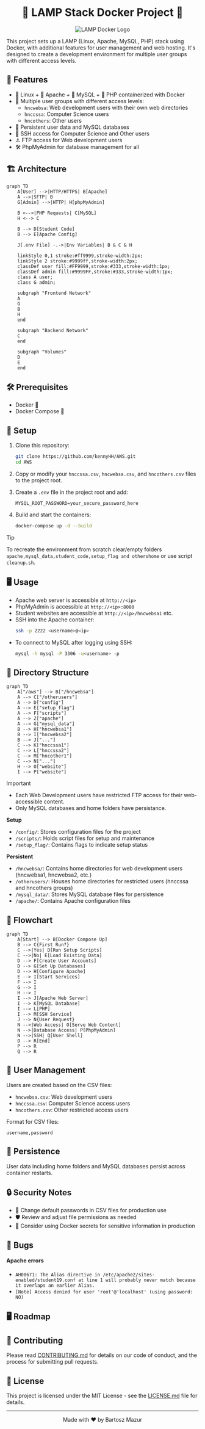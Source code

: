 
<h1 align="center">🐳 LAMP Stack Docker Project 🐳</h1>

<div align="center">
  <img src="https://miro.medium.com/v2/resize:fit:640/format:webp/0*8gspH6Y2Q141WeLT.jpg" alt="LAMP Docker Logo">
</div>



This project sets up a LAMP (Linux, Apache, MySQL, PHP) stack using Docker, with additional features for user management and web hosting. It's designed to create a development environment for multiple user groups with different access levels.

## 🌟 Features

- 🐧 Linux + 🚀 Apache + 🐬 MySQL + 🐘 PHP containerized with Docker
- 👥 Multiple user groups with different access levels:
  - `hncwebsa`: Web development users with their own web directories
  - `hnccssa`: Computer Science users 
  - `hncothers`: Other users
- 💾 Persistent user data and MySQL databases
- 🔐 SSH access for Computer Science and Other users
- ⚓ FTP access for Web development users
- 🛠 PhpMyAdmin for database management for all


## 🏗 Architecture

```mermaid
graph TD
    A[User] -->|HTTP/HTTPS| B[Apache]
    A -->|SFTP| B
    G[Admin] -->|HTTP| H[phpMyAdmin]
    
    B <-->|PHP Requests| C[MySQL]
    H <--> C
    
    B --> D[Student Code]
    B --> E[Apache Config]
    
    J[.env File] -.->|Env Variables| B & C & H
    
    linkStyle 0,1 stroke:#ff9999,stroke-width:2px;
    linkStyle 2 stroke:#9999ff,stroke-width:2px;
    classDef user fill:#FF9999,stroke:#333,stroke-width:1px;
    classDef admin fill:#9999FF,stroke:#333,stroke-width:1px;
    class A user;
    class G admin;
    
    subgraph "Frontend Network"
    A
    G
    B
    H
    end
    
    subgraph "Backend Network"
    C
    end
    
    subgraph "Volumes"
    D
    E
    end
```

## 🛠 Prerequisites

- Docker 🐳
- Docker Compose 🐙

## 🚀 Setup

1. Clone this repository:
   ```bash
   git clone https://github.com/kennyHH/AWS.git
   cd AWS
   ```

2. Copy or modify your `hnccssa.csv`, `hncwebsa.csv`, and `hncothers.csv` files to the project root.

3. Create a `.env` file in the project root and add:
   ```
   MYSQL_ROOT_PASSWORD=your_secure_password_here
   ```

4. Build and start the containers:
   ```bash
   docker-compose up -d --build
   ```
>[!TIP] 
> To recreate the environment from scratch clear/empty folders `apache,mysql_data,student_code,setup_flag and othershome` or use script `cleanup.sh`.


## 🖥 Usage

- Apache web server is accessible at `http://<ip>`
- PhpMyAdmin is accessible at `http://<ip>:8080`
- Student websites are accessible at `http://<ip>/hncwebsa1` etc.
- SSH into the Apache container:
  ```bash
  ssh -p 2222 <username>@<ip>
  ```
- To connect to MySQL after logging using SSH:
  ```bash
  mysql -h mysql -P 3306 -u<username> -p
  ```

## 📁 Directory Structure

```mermaid
graph TD
    A["/aws"] --> B["/hncwebsa"]
    A --> C["/otherusers"]
    A --> D["config"]
    A --> E["setup_flag"]
    A --> F["scripts"]
    A --> Z["apache"]
    A --> G["mysql_data"]
    B --> H["hncwebsa1"]
    B --> I["hncwebsa2"]
    B --> J["..."]
    C --> K["hnccssa1"]
    C --> L["hnccssa2"]
    C --> M["hncother1"]
    C --> N["..."]
    H --> O["website"]
    I --> P["website"]
```
>[!IMPORTANT] 
> - Each Web Development users have restricted FTP access for their web-accessible content.
> - Only MySQL databases and home folders have persistance.

**Setup**
- `/config/`: Stores configuration files for the project
- `/scripts/`: Holds script files for setup and maintenance
- `/setup_flag/`: Contains flags to indicate setup status
  
**Persistent**
- `/hncwebsa/`: Contains home directories for web development users (hncwebsa1, hncwebsa2, etc.)
- `/otherusers/`: Houses home directories for restricted users (hnccssa and hncothers groups)
- `/mysql_data/`: Stores MySQL database files for persistence
- `/apache/`: Contains Apache configuration files

## 🌊 Flowchart

```mermaid
graph TD
    A[Start] --> B[Docker Compose Up]
    B --> C{First Run?}
    C -->|Yes| D[Run Setup Scripts]
    C -->|No| E[Load Existing Data]
    D --> F[Create User Accounts]
    D --> G[Set Up Databases]
    D --> H[Configure Apache]
    E --> I[Start Services]
    F --> I
    G --> I
    H --> I
    I --> J[Apache Web Server]
    I --> K[MySQL Database]
    I --> L[PHP]
    I --> M[SSH Service]
    J --> N{User Request}
    N -->|Web Access| O[Serve Web Content]
    N -->|Database Access| P[PhpMyAdmin]
    N -->|SSH| Q[User Shell]
    O --> R[End]
    P --> R
    Q --> R
```

## 👤 User Management

Users are created based on the CSV files:
- `hncwebsa.csv`: Web development users
- `hnccssa.csv`: Computer Science access users
- `hncothers.csv`: Other restricted access users

Format for CSV files:
```csv
username,password
```

## 💾 Persistence

User data including home folders and MySQL databases persist across container restarts.


## 🔒 Security Notes

- 🔑 Change default passwords in CSV files for production use
- 🛡️ Review and adjust file permissions as needed
- 🔐 Consider using Docker secrets for sensitive information in production

## 🔧 Bugs

#### Apache errors

- `AH00671: The Alias directive in /etc/apache2/sites-enabled/student19.conf at line 1 will probably never match because it overlaps an earlier Alias.`
- `[Note] Access denied for user 'root'@'localhost' (using password: NO)`




## 🖥 Roadmap 


## 🤝 Contributing

Please read [CONTRIBUTING.md](CONTRIBUTING.md) for details on our code of conduct, and the process for submitting pull requests.

## 📄 License

This project is licensed under the MIT License - see the [LICENSE.md](LICENSE.md) file for details.

---

<div align="center">
  Made with ❤️ by Bartosz Mazur
</div>
